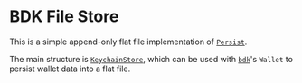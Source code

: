 # BDK File Store

This is a simple append-only flat file implementation of
[`Persist`](`bdk_chain::keychain::persist::Persist`).

The main structure is [`KeychainStore`](`crate::KeychainStore`), which can be used with [`bdk`]'s
`Wallet` to persist wallet data into a flat file.

[`bdk`]: https://docs.rs/bdk/latest
[`bdk_chain`]: https://docs.rs/bdk_chain/latest
